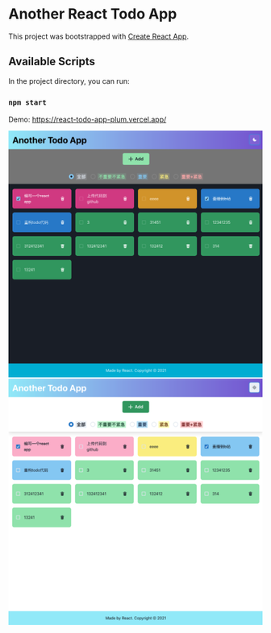 # Another React Todo App

This project was bootstrapped with [Create React App](https://github.com/facebook/create-react-app).

## Available Scripts

In the project directory, you can run:

### `npm start`

Demo: https://react-todo-app-plum.vercel.app/

![](./public/screen_dark.png)
![](./public/screen_light.png)
